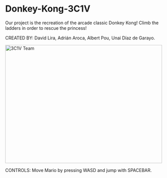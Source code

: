 <h1>Donkey-Kong-3C1V</h1>

Our project is the recreation of the arcade classic Donkey Kong!
Climb the ladders in order to rescue the princess! 

CREATED BY:
David Lira, Adrián Aroca, Albert Pou, Unai Díaz de Garayo.

<img src=https://i.ibb.co/G9Mzzv9/IMG-20200227-120316.jpg alt="3C1V Team" width="500" height="375">

CONTROLS:
Move Mario by pressing WASD and jump with SPACEBAR.
